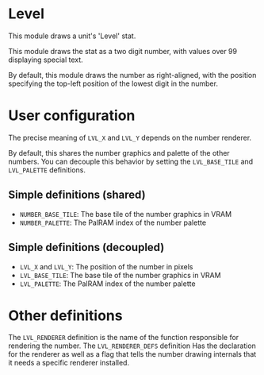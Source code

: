 
# Level

This module draws a unit's 'Level' stat.

This module draws the stat as a two digit number, with values over 99 displaying special text.

By default, this module draws the number as right-aligned, with the position specifying the top-left position of the lowest digit in the number.

# User configuration

The precise meaning of `LVL_X` and `LVL_Y` depends on the number renderer.

By default, this shares the number graphics and palette of the other numbers. You can decouple this behavior by setting the `LVL_BASE_TILE` and `LVL_PALETTE` definitions.

## Simple definitions (shared)

  * `NUMBER_BASE_TILE`: The base tile of the number graphics in VRAM
  * `NUMBER_PALETTE`: The PalRAM index of the number palette

## Simple definitions (decoupled)

  * `LVL_X` and `LVL_Y`: The position of the number in pixels
  * `LVL_BASE_TILE`: The base tile of the number graphics in VRAM
  * `LVL_PALETTE`: The PalRAM index of the number palette

# Other definitions

The `LVL_RENDERER` definition is the name of the function responsible for rendering the number. The `LVL_RENDERER_DEFS` definition Has the declaration for the renderer as well as a flag that tells the number drawing internals that it needs a specific renderer installed.
